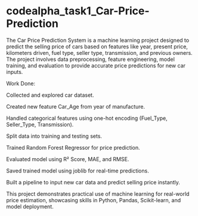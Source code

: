 # codealpha_task1_Car-Price-Prediction
The Car Price Prediction System is a machine learning project designed to predict the selling price of cars based on features like year, present price, kilometers driven, fuel type, seller type, transmission, and previous owners. The project involves data preprocessing, feature engineering, model training, and evaluation to provide accurate price predictions for new car inputs.

Work Done:

Collected and explored car dataset.

Created new feature Car_Age from year of manufacture.

Handled categorical features using one-hot encoding (Fuel_Type, Seller_Type, Transmission).

Split data into training and testing sets.

Trained Random Forest Regressor for price prediction.

Evaluated model using R² Score, MAE, and RMSE.

Saved trained model using joblib for real-time predictions.

Built a pipeline to input new car data and predict selling price instantly.

This project demonstrates practical use of machine learning for real-world price estimation, showcasing skills in Python, Pandas, Scikit-learn, and model deployment.
